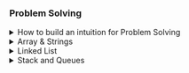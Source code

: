 ### Problem Solving

<details>
<summary> How to build an intuition for Problem Solving</summary>

- **Step 1: Self Assesment**
- **Step 2: Review Data Structures & Algorithms**
- **Step 3: Create a consistent system to track progress**
  - Todo: New problems that you have not yet worked on
  - Repeat: Problems that you have worked on but are still making some mistakes on
  - Done: Problems that you have nailed and are confident about.
  - Time yourself.
  - Do 5 questions back to back (improve endurance)
  - Score Yourself
    - Did you need hints?
    - Did you finish within 30 minutes
    - Was the solution optimal
    - Were there any bugs?
  - Select Problems
- **Step 4: Practice using spaced repetition**
- **Step 5: Recognize common problem-solving patterns**
- **Step 6: Evaluation of readiness**
- **Step 7: Metacognition**

---

1. **<ins>Problem 1</ins>:**(Easy)

   **<ins>Problem Statement</ins>**:

   Given an array of integers `nums` and an integer `target`, return indices of the two numbers such
   that they add up to the `target`.

   You may assume that each input would have **exactly one solution**, and you may not use the same element twice .

   You can return the answer in any order.

   **Example 1:**
   <pre>
    <b>Input</b>: nums = [3,2,4], target = 6
    <b>Output</b>: [1,2]
   </pre>

   **Example 2:**
   <pre>
    <b>Input</b>: nums = [2,7,11,15], target = 9
    <b>Output</b>: [0,1]
   </pre>

   **Example 3:**
   <pre>
    <b>Input</b>: nums = [3,3], target = 6
    <b>Output</b>: [0,1]
   </pre>

   **<ins>Approach</ins>:**

   - First we try to brute force the solution and compare all the values.
     - O(n^2)
   - **`Techineque 1`** use your knowledge of various time complexities.
     - What's better than O(n^2)
       - ~~O(nlogn)~~ : Sort?
       - O(n) : This is what we're left of now.
       - ~~O(logn)~~ : Not sorted at all, no binary search :(
       - ~~O(1)~~: We just can't do it in constant time, because we HAVE to search
   - O(n) it is but how?
     - Maybe I can use some extra space?
     - There is an outer loop doing `n` and then an inner loop doing `n`. What if I replace the inner loop by constant
       time? **HashMaps** comes to mind.
     - At `0` from the array `[0,5,6,8,2,7]` have we seen a `9` yet in the array? No. I'll add `0` to the hashmap so
       that in the future if I get a `9` I know `0` was there.
     - We'll iterate like this and `voilla` Solved.

```cpp
class Solution {
public:
    vector<int> twoSum(vector<int> &numbers, int target) {
        unordered_map<int, int> map;
        vector<int> ret;
        int i;
        for (i=0; i<numbers.size(); i++) {
            if (map.find(numbers[i])==map.end())
                map[target-numbers[i]] = i;
            else {
                ret.push_back(map[numbers[i]]);
                ret.push_back(i);
                break;
            }
        }
        return ret;
    }
}
```

---

2. **<ins>Problem 2</ins>:**(Medium)

   **<ins>Problem Statement</ins>**:

   Given a string `s`, return the _longest palindromic substring_ in `s`

   **Example 1:**
   <pre>
    <b>Input</b>: s = 'babad'
    <b>Output</b>: 'bab'
    <b>Note:</b> 'aba' is also a valid answer
   </pre>

   **Example 2:**
   <pre>
    <b>Input</b>: s = 'cbbd'
    <b>Output</b>: 'bb'
   </pre>

   **Example 3:**
   <pre>
    <b>Input</b>: s = 'a'
    <b>Output</b>: 'a'
   </pre>

   **<ins>Approach</ins>:**

```cpp
class Solution {
public:
}
```

</details>

<details><summary>Array & Strings</summary>
- Basics Of Two Dimensional Arrays

- How are they stored?

- Traversal based Problems

  - Wave Form - https://www.codingninjas.com/codestudio/problems/return-in-row-wave-form_893285
  - Spiral Form - https://www.codingninjas.com/codestudio/problems/spiral-matrix_840698

- Basics Of Strings
  - How strings are stored?
  - Basic Questions
    - Reverse String
    - Check String Is Palindrome Or Not?
    - Remove Vowels
    - Link - https://www.codingninjas.com/codestudio/guided-paths/basics-of-c/content/118818/offering/1381763
- Sorting Algorithms
  - Selection Sort
  - Bubble Sort
  - Insertion Sort
  - Link - https://www.codingninjas.com/codestudio/guided-paths/data-structures-algorithms/content/118822/offering/1382158
- Time And Space Complexity
- Algorithms Learn
  - Binary Search
    - https://www.codingninjas.com/codestudio/guided-paths/data-structures-algorithms/content/118621/offering/1377974
  - Dutch National Flag Algorithm
    - Sort 0 1
    - Sort 0 1 2
    - https://www.codingninjas.com/codestudio/guided-paths/data-structures-algorithms/content/118820/offering/1381861
  - Two Pointers Technique
    - Pair sum
    - Triplet Sum
    - https://www.codingninjas.com/codestudio/guided-paths/data-structures-algorithms/content/118509/offering/1376553
  - Sliding Window Algorithm
    - https://www.codingninjas.com/codestudio/guided-paths/data-structures-algorithms/content/118509/offering/1376573
  - Kadane's Algorithm
    - https://www.codingninjas.com/codestudio/guided-paths/data-structures-algorithms/content/118820/offering/1381861
- Applications On Arrays
  - Overalapping Intervals
  - Second Largest Element In Array
  - Minimum Number Of Platforms
  - https://www.codingninjas.com/codestudio/guided-paths/data-structures-algorithms/content/118820/offering/1381883
- Applications On Multi Dimensional Arrays
  - Search In Row Wise And Column Wise Sorted Matrix
    - Binary Search
    - https://www.codingninjas.com/codestudio/guided-paths/interview-guide-for-product-based-companies/content/111356/offering/1280160
  - Inplace Rotate Matrix By 90 degree
    - Adhoc Problem
    - https://www.codingninjas.com/codestudio/guided-paths/interview-guide-for-product-based-companies/content/111356/offering/1280165
  - Matrix Median
    - Binary Search
    - https://www.codingninjas.com/codestudio/guided-paths/interview-guide-for-product-based-companies/content/111356/offering/1280164
  - Other Questions Practice Link
    - https://www.codingninjas.com/codestudio/guided-paths/interview-guide-for-product-based-companies/content/111356/offering/1281375
- Applications On Strings

  - Longest Substring Without Repeating Characters
    - Sliding Window
    - https://www.codingninjas.com/codestudio/guided-paths/interview-guide-for-product-based-companies/content/111306/offering/1280180
  - Anagram Difference
    - Hashmap
    - https://www.codingninjas.com/codestudio/guided-paths/interview-guide-for-product-based-companies/content/111306/offering/1280171
  - Shortest substring with all characters
    - Two Pointers
    - https://www.codingninjas.com/codestudio/guided-paths/interview-guide-for-product-based-companies/content/111306/offering/1280173
  - Minimum operations to make strings equal
    - Hashmap
    - https://www.codingninjas.com/codestudio/guided-paths/interview-guide-for-product-based-companies/content/111306/offering/1280177
  - Other Questions Practice Link - https://www.codingninjas.com/codestudio/guided-paths/interview-guide-for-product-based-companies/content/111306/offering/1376442
  </details>

<details><summary>Linked List</summary>
<b>PreRequisites</b>

- Arrays
- Recursion
- Time And Space Complexity
- Full Practice Link

  - https://www.codingninjas.com/codestudio/guided-paths/data-structures-algorithms/content/118786/offering/1382019

- Basic Operations On Linked List
  - Taking Input
  - Insert Element In Linked List
    - Iteratively
    - Recursively
  - Search Element In Linked List
    - Iteratively
    - Recursively
  - Delete Element In Linked List
    - Iteratively
    - Recursively
- Reverse Operations On Linked List
  - Reverse Linked List
    - Iteratively
    - Recursively
  - K-Reverse Linked List
    - Iteratively
    - Recursively
    - https://www.codingninjas.com/codestudio/guided-paths/data-structures-algorithms/content/118786/offering/1381239
  - Add Two Linked Lists
    - https://www.codingninjas.com/codestudio/guided-paths/data-structures-algorithms/content/118786/offering/1381244
  - Rearrange Linked List
    - https://www.codingninjas.com/codestudio/guided-paths/data-structures-algorithms/content/118786/offering/1381253
- Standard Questions And Applications on Linked List
  - Slow And Fast Pointer
    - Delete Middle Node
      - https://www.codingninjas.com/codestudio/guided-paths/data-structures-algorithms/content/118786/offering/1381207
    - Detect And Remove Loop
      - https://www.codingninjas.com/codestudio/guided-paths/data-structures-algorithms/content/118786/offering/1381210
  - Merge Two Sorted Linked Lists
    - https://www.codingninjas.com/codestudio/guided-paths/data-structures-algorithms/content/118786/offering/1381196
  - Merge Sort On Linked List
    - https://www.codingninjas.com/codestudio/guided-paths/data-structures-algorithms/content/118786/offering/1382021
  - Intersection Of Linked List
    - https://www.codingninjas.com/codestudio/guided-paths/data-structures-algorithms/content/118786/offering/1381194
- More Applications Of Linked List
  - Count Inversion
    - https://www.codingninjas.com/codestudio/guided-paths/data-structures-algorithms/content/118786/offering/1381232
  - Pair Swap
    - https://www.codingninjas.com/codestudio/guided-paths/data-structures-algorithms/content/118786/offering/1381201
  - Add One To Linked List
    - https://www.codingninjas.com/codestudio/guided-paths/data-structures-algorithms/content/118786/offering/1381204
  - Check Linked List Palindrome
    - https://www.codingninjas.com/codestudio/guided-paths/data-structures-algorithms/content/118786/offering/1381193
- Other Types Of Linked List
  - Doubly Linked List
    - https://www.codingninjas.com/codestudio/guided-paths/data-structures-algorithms/content/118796/offering/1382155
  - Circular Linked List
    - https://www.codingninjas.com/codestudio/guided-paths/data-structures-algorithms/content/118796/offering/1382153
- Move On
- Stacks And Queues
- Linked List Implementation
- Trees
- Covert BST Into Sorted LL
</details>

<details><summary>
Stack and Queues
</summary>
- Implementation Of Stacks

- Using Array
- Using Linked List
  - https://www.codingninjas.com/codestudio/guided-paths/data-structures-algorithms/content/118523/offering/1380936
- Implementation Of Queues

  - Using Array
  - Using Linked List

- Implementation Important Questions

  - Min Stack
    - https://www.codingninjas.com/codestudio/guided-paths/data-structures-algorithms/content/118523/offering/1380937
  - Stack Using 2 Queues
    - https://www.codingninjas.com/codestudio/guided-paths/data-structures-algorithms/content/118523/offering/1380940
  - Queue Using 2 Stacks
    - https://www.codingninjas.com/codestudio/guided-paths/data-structures-algorithms/content/118523/offering/1380939
  - Two Stacks
    - https://www.codingninjas.com/codestudio/guided-paths/data-structures-algorithms/content/118523/offering/1380938
  - Implement A Deque
    - https://www.codingninjas.com/codestudio/guided-paths/data-structures-algorithms/content/118796/offering/1381380

- Reverse Questions

  - Reverse A Queue https://www.codingninjas.com/codestudio/guided-paths/data-structures-algorithms/content/118523/offering/1380946

  - Revese A Stack Using Another Stack

  - Reverse First K Elements Of Queue https://www.codingninjas.com/codestudio/guided-paths/data-structures-algorithms/content/118523/offering/1380947

- Popular Applications

  - LRU Cache Implementation https://www.codingninjas.com/codestudio/guided-paths/data-structures-algorithms/content/118523/offering/1380941

  - Evaluation Of Postfix Experession https://www.codingninjas.com/codestudio/guided-paths/data-structures-algorithms/content/118523/offering/1380942

  - Next Greater Element https://www.codingninjas.com/codestudio/guided-paths/data-structures-algorithms/content/118523/offering/1380943

  - Valid Paranthesis https://www.codingninjas.com/codestudio/guided-paths/data-structures-algorithms/content/118523/offering/1380944

- Popular Interview Questions Sort A Stack - https://www.codingninjas.com/codestudio/guided-paths/data-structures-algorithms/content/118523/offering/1380948 - Delete Middle Element From Stack - https://www.codingninjas.com/codestudio/guided-paths/data-structures-algorithms/content/118523/offering/1380949 - Execution Time - https://www.codingninjas.com/codestudio/guided-paths/data-structures-algorithms/content/118523/offering/1380951 - Find the nearest supporter - https://www.codingninjas.com/codestudio/guided-paths/data-structures-algorithms/content/118523/offering/1380952 - Maximum of minimum for every window size - https://www.codingninjas.com/codestudio/guided-paths/data-structures-algorithms/content/118523/offering/1380950 -
</details>
